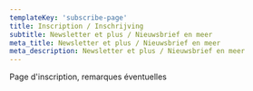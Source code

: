 ```yaml
---
templateKey: 'subscribe-page'
title: Inscription / Inschrijving
subtitle: Newsletter et plus / Nieuwsbrief en meer
meta_title: Newsletter et plus / Nieuwsbrief en meer
meta_description: Newsletter et plus / Nieuwsbrief en meer
---
```

Page d'inscription, remarques éventuelles
